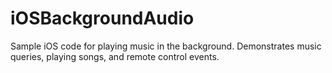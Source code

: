 iOSBackgroundAudio
==================

Sample iOS code for playing music in the background. Demonstrates music queries, playing songs, and remote control events.
